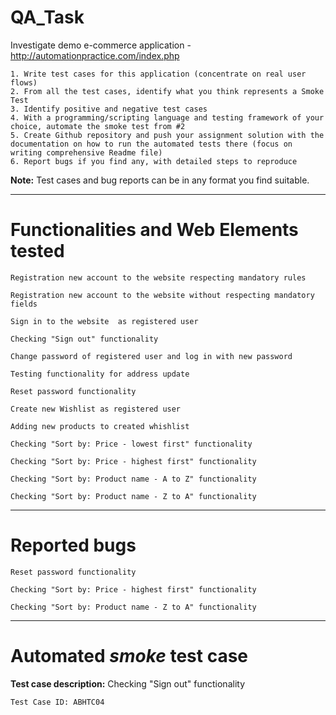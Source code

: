 # QA_Task

Investigate demo e-commerce application - http://automationpractice.com/index.php

	1. Write test cases for this application (concentrate on real user flows)
	2. From all the test cases, identify what you think represents a Smoke Test
	3. Identify positive and negative test cases
	4. With a programming/scripting language and testing framework of your choice, automate the smoke test from #2
	5. Create Github repository and push your assignment solution with the documentation on how to run the automated tests there (focus on writing comprehensive Readme file)
	6. Report bugs if you find any, with detailed steps to reproduce

**Note:** Test cases and bug reports can be in any format you find suitable.

________________________________________________________________________________

# Functionalities and Web Elements tested

	Registration new account to the website respecting mandatory rules

	Registration new account to the website without respecting mandatory fields

	Sign in to the website  as registered user

	Checking "Sign out" functionality 

	Change password of registered user and log in with new password

	Testing functionality for address update

	Reset password functionality

	Create new Wishlist as registered user

	Adding new products to created whishlist

	Checking "Sort by: Price - lowest first" functionality

	Checking "Sort by: Price - highest first" functionality

	Checking "Sort by: Product name - A to Z" functionality

	Checking "Sort by: Product name - Z to A" functionality
_________________________________________________________________________________

# Reported bugs
	Reset password functionality
	
	Checking "Sort by: Price - highest first" functionality
	
	Checking "Sort by: Product name - Z to A" functionality
__________________________________________________________________________________

# Automated *smoke* test case

**Test case description:** Checking "Sign out" functionality 

	Test Case ID: ABHTC04
	



